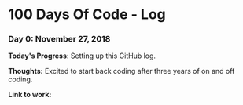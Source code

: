 # 100 Days Of Code - Log

### Day 0: November 27, 2018

**Today's Progress**: Setting up this GitHub log.

**Thoughts:** Excited to start back coding after three years of on and off coding.

**Link to work:**
